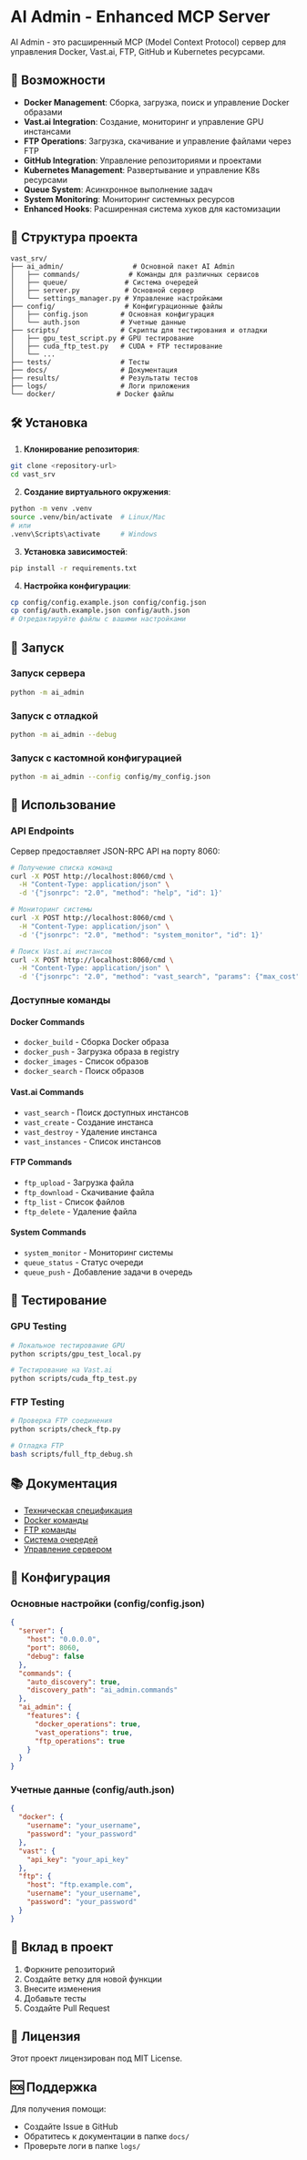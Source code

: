# AI Admin - Enhanced MCP Server

AI Admin - это расширенный MCP (Model Context Protocol) сервер для управления Docker, Vast.ai, FTP, GitHub и Kubernetes ресурсами.

## 🚀 Возможности

- **Docker Management**: Сборка, загрузка, поиск и управление Docker образами
- **Vast.ai Integration**: Создание, мониторинг и управление GPU инстансами
- **FTP Operations**: Загрузка, скачивание и управление файлами через FTP
- **GitHub Integration**: Управление репозиториями и проектами
- **Kubernetes Management**: Развертывание и управление K8s ресурсами
- **Queue System**: Асинхронное выполнение задач
- **System Monitoring**: Мониторинг системных ресурсов
- **Enhanced Hooks**: Расширенная система хуков для кастомизации

## 📁 Структура проекта

```
vast_srv/
├── ai_admin/                 # Основной пакет AI Admin
│   ├── commands/            # Команды для различных сервисов
│   ├── queue/              # Система очередей
│   ├── server.py           # Основной сервер
│   └── settings_manager.py # Управление настройками
├── config/                 # Конфигурационные файлы
│   ├── config.json        # Основная конфигурация
│   └── auth.json          # Учетные данные
├── scripts/               # Скрипты для тестирования и отладки
│   ├── gpu_test_script.py # GPU тестирование
│   ├── cuda_ftp_test.py   # CUDA + FTP тестирование
│   └── ...
├── tests/                 # Тесты
├── docs/                  # Документация
├── results/               # Результаты тестов
├── logs/                  # Логи приложения
└── docker/               # Docker файлы
```

## 🛠️ Установка

1. **Клонирование репозитория**:
```bash
git clone <repository-url>
cd vast_srv
```

2. **Создание виртуального окружения**:
```bash
python -m venv .venv
source .venv/bin/activate  # Linux/Mac
# или
.venv\Scripts\activate     # Windows
```

3. **Установка зависимостей**:
```bash
pip install -r requirements.txt
```

4. **Настройка конфигурации**:
```bash
cp config/config.example.json config/config.json
cp config/auth.example.json config/auth.json
# Отредактируйте файлы с вашими настройками
```

## 🚀 Запуск

### Запуск сервера
```bash
python -m ai_admin
```

### Запуск с отладкой
```bash
python -m ai_admin --debug
```

### Запуск с кастомной конфигурацией
```bash
python -m ai_admin --config config/my_config.json
```

## 📖 Использование

### API Endpoints

Сервер предоставляет JSON-RPC API на порту 8060:

```bash
# Получение списка команд
curl -X POST http://localhost:8060/cmd \
  -H "Content-Type: application/json" \
  -d '{"jsonrpc": "2.0", "method": "help", "id": 1}'

# Мониторинг системы
curl -X POST http://localhost:8060/cmd \
  -H "Content-Type: application/json" \
  -d '{"jsonrpc": "2.0", "method": "system_monitor", "id": 1}'

# Поиск Vast.ai инстансов
curl -X POST http://localhost:8060/cmd \
  -H "Content-Type: application/json" \
  -d '{"jsonrpc": "2.0", "method": "vast_search", "params": {"max_cost": 0.5}, "id": 1}'
```

### Доступные команды

#### Docker Commands
- `docker_build` - Сборка Docker образа
- `docker_push` - Загрузка образа в registry
- `docker_images` - Список образов
- `docker_search` - Поиск образов

#### Vast.ai Commands
- `vast_search` - Поиск доступных инстансов
- `vast_create` - Создание инстанса
- `vast_destroy` - Удаление инстанса
- `vast_instances` - Список инстансов

#### FTP Commands
- `ftp_upload` - Загрузка файла
- `ftp_download` - Скачивание файла
- `ftp_list` - Список файлов
- `ftp_delete` - Удаление файла

#### System Commands
- `system_monitor` - Мониторинг системы
- `queue_status` - Статус очереди
- `queue_push` - Добавление задачи в очередь

## 🧪 Тестирование

### GPU Testing
```bash
# Локальное тестирование GPU
python scripts/gpu_test_local.py

# Тестирование на Vast.ai
python scripts/cuda_ftp_test.py
```

### FTP Testing
```bash
# Проверка FTP соединения
python scripts/check_ftp.py

# Отладка FTP
bash scripts/full_ftp_debug.sh
```

## 📚 Документация

- [Техническая спецификация](docs/tech_spec.md)
- [Docker команды](docs/docker_images_commands.md)
- [FTP команды](docs/ftp_commands.md)
- [Система очередей](docs/enhanced_queue_system.md)
- [Управление сервером](docs/server_management.md)

## 🔧 Конфигурация

### Основные настройки (config/config.json)
```json
{
  "server": {
    "host": "0.0.0.0",
    "port": 8060,
    "debug": false
  },
  "commands": {
    "auto_discovery": true,
    "discovery_path": "ai_admin.commands"
  },
  "ai_admin": {
    "features": {
      "docker_operations": true,
      "vast_operations": true,
      "ftp_operations": true
    }
  }
}
```

### Учетные данные (config/auth.json)
```json
{
  "docker": {
    "username": "your_username",
    "password": "your_password"
  },
  "vast": {
    "api_key": "your_api_key"
  },
  "ftp": {
    "host": "ftp.example.com",
    "username": "your_username",
    "password": "your_password"
  }
}
```

## 🤝 Вклад в проект

1. Форкните репозиторий
2. Создайте ветку для новой функции
3. Внесите изменения
4. Добавьте тесты
5. Создайте Pull Request

## 📄 Лицензия

Этот проект лицензирован под MIT License.

## 🆘 Поддержка

Для получения помощи:
- Создайте Issue в GitHub
- Обратитесь к документации в папке `docs/`
- Проверьте логи в папке `logs/` 